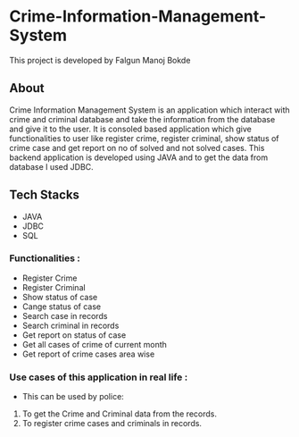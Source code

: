 
# Crime-Information-Management-System

This project is developed by Falgun Manoj Bokde


## About
Crime Information Management System is an application which interact with crime and criminal database and take the information from the database and give it to the user. 
It is consoled based application which give functionalities to user like register crime, register criminal, show status of crime case and get report on no of solved and not solved cases.
This backend application is developed using JAVA and to get the data from database I used JDBC.

## Tech Stacks
* JAVA
* JDBC
* SQL




### Functionalities :
* Register Crime
* Register Criminal
* Show status of case
* Cange status of case
* Search case in records
* Search criminal in records
* Get report on status of case
* Get all cases of crime of current month
* Get report of crime cases area wise
					 
				
### Use cases of this application in real life :
* This can be used by police:
 1. To get the Crime and Criminal data from the records.
 2. To register crime cases and criminals in records.
